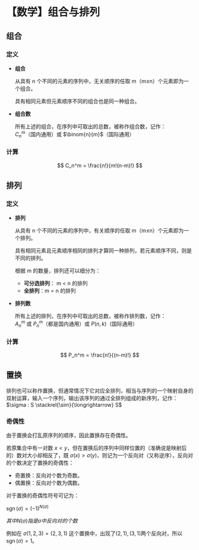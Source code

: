 # 【数学】组合与排列

## 组合

### 定义

- **组合**

  从具有 n 个不同的元素的序列中，无关顺序的任取 m（m≤n）个元素即为一个组合。

  具有相同元素但元素顺序不同的组合也是同一种组合。

- **组合数**

  所有上述的组合，在序列中可取出的总数，被称作组合数，记作：  
  $C_n^m$（国内通用）或 $\binom{n}{m}$（国际通用）

### 计算

$$
C_n^m = \frac{n!}{m!(n-m)!}
$$

## 排列

### 定义

- **排列**

  从具有 n 个不同的元素的序列中，有关顺序的任取 m（m≤n）个元素即为一个排列。

  具有相同元素且元素顺序相同的排列才算同一种排列，若元素顺序不同，则是不同的排列。

  根据 m 的数量，排列还可以细分为：

  - **可分选排列**： m \< n 的排列
  - **全排列**：m = n 的排列

- **排列数**

  所有上述的排列，在序列中可取出的总数，被称作排列数，记作：  
   $A_n^m$ 或 $P_n^m$（都是国内通用）或 $P(n,k)$（国际通用）

### 计算

$$
P_n^m = \frac{n!}{(n-m)!}
$$

## 置换

排列也可以称作置换，但通常情况下它对应全排列，相当与序列的一个映射自身的双射运算，输入一个序列，输出该序列的通过全排列组成的新序列，记作：  
 $\sigma : S \stackrel{\sim}{\longrightarrow} S$

### 奇偶性

由于置换会打乱原序列的顺序，因此置换存在奇偶性。

若原集合中有一对数 $x < y$，但在置换后的序列中同样位置的（准确说是映射后的）数对大小却相反了，既 $\sigma(x) > \sigma(y)$，则记为一个反向对（又称逆序），反向对的个数决定了置换的奇偶性：

- 奇置换：反向对个数为奇数。
- 偶置换：反向对个数为偶数。

对于置换的奇偶性符号可记为：

$\operatorname{sgn}(\sigma)=(-1)^{N(\sigma )}$

$其中N(\sigma )指是 \sigma 中反向对的个数$

例如在 $\sigma(1,2,3)=(2,3,1)$ 这个置换中，出现了$(2,1),(3,1)$两个反向对，所以 $\operatorname{sgn}(\sigma) = 1$。
